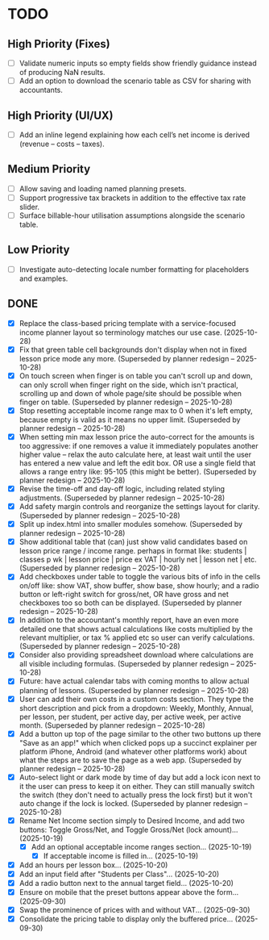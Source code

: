 # TODO

## High Priority (Fixes)
- [ ] Validate numeric inputs so empty fields show friendly guidance instead of producing NaN results.
- [ ] Add an option to download the scenario table as CSV for sharing with accountants.

## High Priority (UI/UX)
- [ ] Add an inline legend explaining how each cell’s net income is derived (revenue – costs – taxes).

## Medium Priority
- [ ] Allow saving and loading named planning presets.
- [ ] Support progressive tax brackets in addition to the effective tax rate slider.
- [ ] Surface billable-hour utilisation assumptions alongside the scenario table.

## Low Priority
- [ ] Investigate auto-detecting locale number formatting for placeholders and examples.

## DONE
- [x] Replace the class-based pricing template with a service-focused income planner layout so terminology matches our use case. (2025-10-28)
- [x] Fix that green table cell backgrounds don't display when not in fixed lesson price mode any more. (Superseded by planner redesign – 2025-10-28)
- [x] On touch screen when finger is on table you can't scroll up and down, can only scroll when finger right on the side, which isn't practical, scrolling up and down of whole page/site should be possible when finger on table. (Superseded by planner redesign – 2025-10-28)
- [x] Stop resetting acceptable income range max to 0 when it's left empty, because empty is valid as it means no upper limit. (Superseded by planner redesign – 2025-10-28)
- [x] When setting min max lesson price the auto-correct for the amounts is too aggressive: if one removes a value it immediately populates another higher value – relax the auto calculate here, at least wait until the user has entered a new value and left the edit box. OR use a single field that allows a range entry like: 95-105 (this might be better). (Superseded by planner redesign – 2025-10-28)
- [x] Revise the time-off and day-off logic, including related styling adjustments. (Superseded by planner redesign – 2025-10-28)
- [x] Add safety margin controls and reorganize the settings layout for clarity. (Superseded by planner redesign – 2025-10-28)
- [x] Split up index.html into smaller modules somehow. (Superseded by planner redesign – 2025-10-28)
- [x] Show additional table that (can) just show valid candidates based on lesson price range / income range. perhaps in format like: students | classes p wk | lesson price | price ex VAT | hourly net | lesson net | etc. (Superseded by planner redesign – 2025-10-28)
- [x] Add checkboxes under table to toggle the various bits of info in the cells on/off like: show VAT, show buffer, show base, show hourly; and a radio button or left-right switch for gross/net, OR have gross and net checkboxes too so both can be displayed. (Superseded by planner redesign – 2025-10-28)
- [x] In addition to the accountant's monthly report, have an even more detailed one that shows actual calculations like costs multiplied by the relevant multiplier, or tax % applied etc so user can verify calculations. (Superseded by planner redesign – 2025-10-28)
- [x] Consider also providing spreadsheet download where calculations are all visible including formulas. (Superseded by planner redesign – 2025-10-28)
- [x] Future: have actual calendar tabs with coming months to allow actual planning of lessons. (Superseded by planner redesign – 2025-10-28)
- [x] User can add their own costs in a custom costs section. They type the short description and pick from a dropdown: Weekly, Monthly, Annual, per lesson, per student, per active day, per active week, per active month. (Superseded by planner redesign – 2025-10-28)
- [x] Add a button up top of the page similar to the other two buttons up there "Save as an app!" which when clicked pops up a succinct explainer per platform iPhone, Android (and whatever other platforms work) about what the steps are to save the page as a web app. (Superseded by planner redesign – 2025-10-28)
- [x] Auto-select light or dark mode by time of day but add a lock icon next to it the user can press to keep it on either. They can still manually switch the switch (they don't need to actually press the lock first) but it won't auto change if the lock is locked. (Superseded by planner redesign – 2025-10-28)
- [x] Rename Net Income section simply to Desired Income, and add two buttons: Toggle Gross/Net, and Toggle Gross/Net (lock amount)... (2025-10-19)
  - [x] Add an optional acceptable income ranges section... (2025-10-19)
    - [x] If acceptable income is filled in... (2025-10-19)
- [x] Add an hours per lesson box... (2025-10-20)
- [x] Add an input field after "Students per Class"... (2025-10-20)
- [x] Add a radio button next to the annual target field... (2025-10-20)
- [x] Ensure on mobile that the preset buttons appear above the form... (2025-09-30)
- [x] Swap the prominence of prices with and without VAT... (2025-09-30)
- [x] Consolidate the pricing table to display only the buffered price... (2025-09-30)
